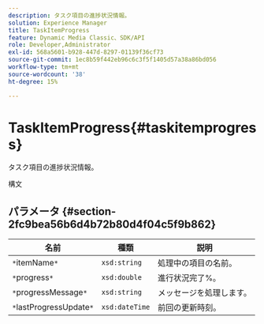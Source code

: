 ```yaml
---
description: タスク項目の進捗状況情報。
solution: Experience Manager
title: TaskItemProgress
feature: Dynamic Media Classic、SDK/API
role: Developer,Administrator
exl-id: 568a5601-b928-447d-8297-01139f36cf73
source-git-commit: 1ec8b59f442eb96c6c3f5f1405d57a38a86bd056
workflow-type: tm+mt
source-wordcount: '38'
ht-degree: 15%

---
```


# TaskItemProgress{#taskitemprogress}

タスク項目の進捗状況情報。

構文

## パラメータ {#section-2fc9bea56b6d4b72b80d4f04c5f9b862}

| 名前 | 種類 | 説明 |
|---|---|---|
| `*`itemName`*` | `xsd:string` | 処理中の項目の名前。 |
| `*`progress`*` | `xsd:double` | 進行状況完了%。 |
| `*`progressMessage`*` | `xsd:string` | メッセージを処理します。 |
| `*`lastProgressUpdate`*` | `xsd:dateTime` | 前回の更新時刻。 |
